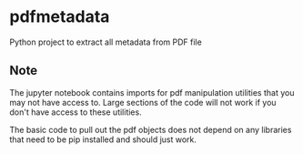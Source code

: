 # pdfmetadata
Python project to extract all metadata from PDF file

## Note
The jupyter notebook contains imports for pdf manipulation utilities that you may not have access to. Large sections of the code will not work if you don't have access to these utilities.

The basic code to pull out the pdf objects does not depend on any libraries that need to be pip installed and should just work.
